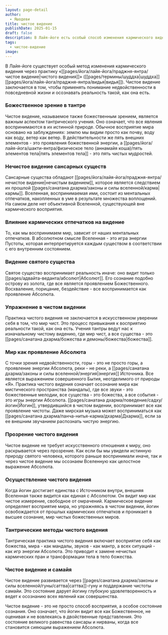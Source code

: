 ```yaml
---
layout: page-detail
author:
  - Яшодеви
title: чистое видение
publishDate: 2025-01-15
draft: false
description: В Лайя-йоге есть особый способ изменения кармического видения с помощью практики, называемой «чистое видение» (шуддха видья). Чистое видение означает, что мы реально на практике пытаемся применить понимание недвойственности и привнести его в каждое мгновение своей жизни.
tags:
  - чистое-видение
image:
---
```

В Лайя-йоге существует особый метод изменения кармического видения через практику «[[pages/йога/лайя-йога/праджня-янтра/чистое видение|чистого видения]]» ([[pages/термины/шуддха|шуддха]] [[pages/йога/лайя-йога/праджня-янтра/видья|видья]]). Чистое видение заключается в том, чтобы применять понимание недвойственности в повседневной жизни и осознавать реальность такой, как она есть.

### Божественное зрение в тантре

Чистое видение, называемое также божественным зрением, является важным аспектом тантрического учения. Оно означает, что все явления воспринимаются в их истинной природе. Обычное восприятие мира основано на заблуждениях: землю мы видим просто как почву, воду как воду, ветер как ветер. В действительности же пять внешних элементов - это проявления божественной энергии, а [[pages/йога/лайя-йога/шакти-янтра/физическое тело (аннамайя коша)/пять элементов тела|пять элементов тела]] - это пять чистых мудростей.

### Нечистое видение сансарных существ

Сансарные существа обладают [[pages/йога/лайя-йога/праджня-янтра/нечистое видение|нечистым видением]], которое является следствием их прошлой [[pages/санатана дхарма/законы и силы вселенной/карма|кармы]]. Вселенная, воспринимаемая ими, состоит из ментальных отпечатков, накопленных в уме в результате множества воплощений. На самом деле нет объективной Вселенной, существующей вне кармического восприятия.

### Влияние кармических отпечатков на видение

То, как мы воспринимаем мир, зависит от наших ментальных отпечатков. В абсолютном смысле Вселенная - это игра энергии Пустоты, которая интерпретируется каждым существом в соответствии с его внутренним состоянием.

### Видение святого существа

Святое существо воспринимает реальность иначе: оно видит только [[pages/адвайта-веданта/абсолют|Абсолют]]. Его сознание подобно острову из золота, где все является проявлением Божественного. Восхваление, порицание, бездействие - все воспринимается как проявление Абсолюта.

### Упражнение в чистом видении

Практика чистого видения не заключается в искусственном уверении себя в том, что мир чист. Это процесс привыкания к восприятию реальности такой, как она есть. Учения тантры ведут нас к изначальному чистому видению, где мир чист, а все существа - это [[pages/санатана дхарма/божества и демоны/божества|божества]].

### Мир как проявление Абсолюта

С точки зрения недвойственности, горы - это не просто горы, а проявление энергии Абсолюта, реки - не реки, а [[pages/санатана дхарма/законы и силы вселенной/энергия|энергия]] Источника. Все является выражением совершенного Бытия, неотделимого от природы «Я».
Практика чистого видения означает осознание мира как мистического пространства (мандалы), где все звуки - это божественные мелодии, все существа - это божества, а все события - это игры энергии Абсолюта.
[[pages/санатана дхарма/поведение/садху/йогин|Йогин]], утвердившийся в чистом видении, воспринимает все как проявление чистоты. Даже мирская музыка может восприниматься как [[pages/санатана дхарма/панча-нитья-карма/дхарма|Дхарма]], если за ее внешним звучанием распознать чистую энергию.

### Прозрение чистого видения

Чистое видение не требует искусственного отношения к миру, оно раскрывается через прозрение. Как если бы мы увидели истинную природу святого человека, которого раньше воспринимали иначе, так и через чистое видение мы осознаем Вселенную как целостное выражение Абсолюта.

### Осуществление чистого видения

Когда йогин достигает единства с Источником внутри, внешняя Вселенная также видится как единая с Абсолютом. Он видит мир как чистое измерение, свободное от омрачений.
Кармическое видение определяет восприятие мира, но упражняясь в чистом видении, йогин освобождается от прошлых кармических отпечатков и проникает в высшее сознание, мир чистых божественных миров.

### Тантрические методы чистого видения

Тантрическая практика чистого видения включает восприятие себя как божества, мира - как мандалы, звуков - как мантр, а всех ситуаций - как игр энергии Абсолюта. Это приводит к замене нечистых кармических пран и трансформации тела в тело божества.

### Чистое видение и самайя

Чистое видение развивается через [[pages/санатана дхарма/законы и силы вселенной/гуны/саттва|саттва]]-гуну и поддержание чистоты самайи. Это состояние дарует йогину глубокую удовлетворенность и ведет к осознанию всех явлений как совершенства.

Чистое видение - это не просто способ восприятия, а особое состояние сознания. Оно означает, что йогин видит все как Божественное, не оценивая и не вовлекаясь в двойственные представления. Это состояние великого равенства сансары и нирваны, когда все становится сияющим выражением Абсолюта.